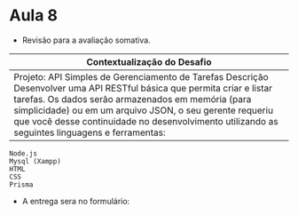 # Aula 8

- Revisão para a avaliação somativa.

|Contextualização do Desafio|
|-|
|Projeto: API Simples de Gerenciamento de Tarefas Descrição Desenvolver uma API RESTful básica que permita criar e listar tarefas. Os dados serão armazenados em memória (para simplicidade) ou em um arquivo JSON, o seu gerente requeriu que você desse continuidade no desenvolvimento utilizando as seguintes linguagens e ferramentas: |

```
Node.js
Mysql (Xampp)
HTML
CSS
Prisma
```

- A entrega sera no formulário: 